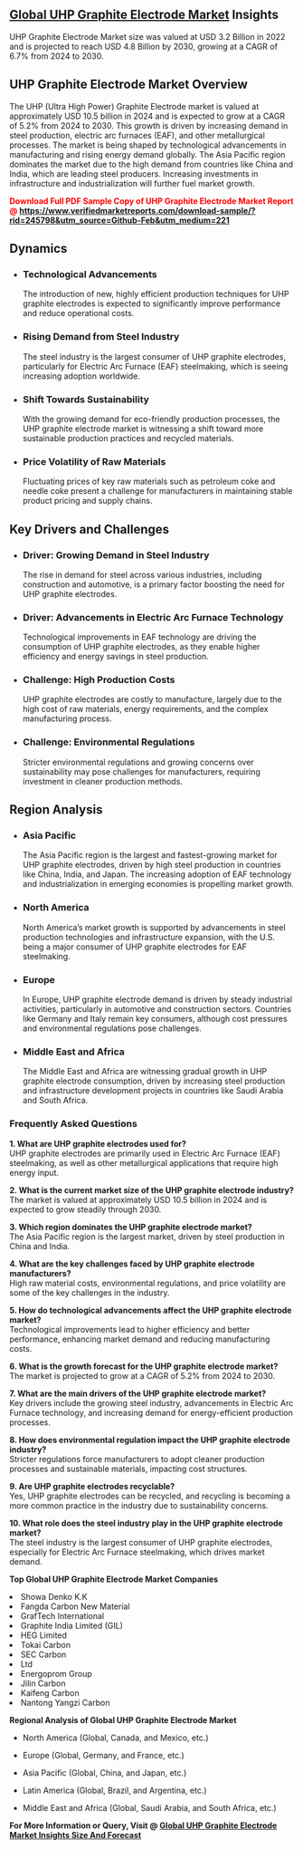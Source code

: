 <h2><a href="https://www.verifiedmarketreports.com/download-sample/?rid=245798&amp;utm_source=Github&amp;utm_medium=221" target="_blank">Global UHP Graphite Electrode Market</a> Insights</h2><p>UHP Graphite Electrode Market size was valued at USD 3.2 Billion in 2022 and is projected to reach USD 4.8 Billion by 2030, growing at a CAGR of 6.7% from 2024 to 2030.</p><p> <h2>UHP Graphite Electrode Market Overview</h2> <p>The UHP (Ultra High Power) Graphite Electrode market is valued at approximately USD 10.5 billion in 2024 and is expected to grow at a CAGR of 5.2% from 2024 to 2030. This growth is driven by increasing demand in steel production, electric arc furnaces (EAF), and other metallurgical processes. The market is being shaped by technological advancements in manufacturing and rising energy demand globally. The Asia Pacific region dominates the market due to the high demand from countries like China and India, which are leading steel producers. Increasing investments in infrastructure and industrialization will further fuel market growth.</p> <p><strong><p><span class=""><span style="color: #ff0000;"><strong>Download Full PDF Sample Copy of UHP Graphite Electrode Market Report</strong> @ </span><a href="https://www.verifiedmarketreports.com/download-sample/?rid=245798&amp;utm_source=Github-Feb&amp;utm_medium=221" target="_blank">https://www.verifiedmarketreports.com/download-sample/?rid=245798&amp;utm_source=Github-Feb&amp;utm_medium=221</a></span></p></strong></p> <h2>Dynamics</h2> <ul> <li><h3>Technological Advancements</h3> The introduction of new, highly efficient production techniques for UHP graphite electrodes is expected to significantly improve performance and reduce operational costs.</li> <li><h3>Rising Demand from Steel Industry</h3> The steel industry is the largest consumer of UHP graphite electrodes, particularly for Electric Arc Furnace (EAF) steelmaking, which is seeing increasing adoption worldwide.</li> <li><h3>Shift Towards Sustainability</h3> With the growing demand for eco-friendly production processes, the UHP graphite electrode market is witnessing a shift toward more sustainable production practices and recycled materials.</li> <li><h3>Price Volatility of Raw Materials</h3> Fluctuating prices of key raw materials such as petroleum coke and needle coke present a challenge for manufacturers in maintaining stable product pricing and supply chains.</li> </ul> <h2>Key Drivers and Challenges</h2> <ul> <li><h3>Driver: Growing Demand in Steel Industry</h3> The rise in demand for steel across various industries, including construction and automotive, is a primary factor boosting the need for UHP graphite electrodes.</li> <li><h3>Driver: Advancements in Electric Arc Furnace Technology</h3> Technological improvements in EAF technology are driving the consumption of UHP graphite electrodes, as they enable higher efficiency and energy savings in steel production.</li> <li><h3>Challenge: High Production Costs</h3> UHP graphite electrodes are costly to manufacture, largely due to the high cost of raw materials, energy requirements, and the complex manufacturing process.</li> <li><h3>Challenge: Environmental Regulations</h3> Stricter environmental regulations and growing concerns over sustainability may pose challenges for manufacturers, requiring investment in cleaner production methods.</li> </ul> <h2>Region Analysis</h2> <ul> <li><h3>Asia Pacific</h3> The Asia Pacific region is the largest and fastest-growing market for UHP graphite electrodes, driven by high steel production in countries like China, India, and Japan. The increasing adoption of EAF technology and industrialization in emerging economies is propelling market growth.</li> <li><h3>North America</h3> North America’s market growth is supported by advancements in steel production technologies and infrastructure expansion, with the U.S. being a major consumer of UHP graphite electrodes for EAF steelmaking.</li> <li><h3>Europe</h3> In Europe, UHP graphite electrode demand is driven by steady industrial activities, particularly in automotive and construction sectors. Countries like Germany and Italy remain key consumers, although cost pressures and environmental regulations pose challenges.</li> <li><h3>Middle East and Africa</h3> The Middle East and Africa are witnessing gradual growth in UHP graphite electrode consumption, driven by increasing steel production and infrastructure development projects in countries like Saudi Arabia and South Africa.</li> </ul> <h3>Frequently Asked Questions</h3> <p><strong>1. What are UHP graphite electrodes used for?</strong><br> UHP graphite electrodes are primarily used in Electric Arc Furnace (EAF) steelmaking, as well as other metallurgical applications that require high energy input.</p> <p><strong>2. What is the current market size of the UHP graphite electrode industry?</strong><br> The market is valued at approximately USD 10.5 billion in 2024 and is expected to grow steadily through 2030.</p> <p><strong>3. Which region dominates the UHP graphite electrode market?</strong><br> The Asia Pacific region is the largest market, driven by steel production in China and India.</p> <p><strong>4. What are the key challenges faced by UHP graphite electrode manufacturers?</strong><br> High raw material costs, environmental regulations, and price volatility are some of the key challenges in the industry.</p> <p><strong>5. How do technological advancements affect the UHP graphite electrode market?</strong><br> Technological improvements lead to higher efficiency and better performance, enhancing market demand and reducing manufacturing costs.</p> <p><strong>6. What is the growth forecast for the UHP graphite electrode market?</strong><br> The market is projected to grow at a CAGR of 5.2% from 2024 to 2030.</p> <p><strong>7. What are the main drivers of the UHP graphite electrode market?</strong><br> Key drivers include the growing steel industry, advancements in Electric Arc Furnace technology, and increasing demand for energy-efficient production processes.</p> <p><strong>8. How does environmental regulation impact the UHP graphite electrode industry?</strong><br> Stricter regulations force manufacturers to adopt cleaner production processes and sustainable materials, impacting cost structures.</p> <p><strong>9. Are UHP graphite electrodes recyclable?</strong><br> Yes, UHP graphite electrodes can be recycled, and recycling is becoming a more common practice in the industry due to sustainability concerns.</p> <p><strong>10. What role does the steel industry play in the UHP graphite electrode market?</strong><br> The steel industry is the largest consumer of UHP graphite electrodes, especially for Electric Arc Furnace steelmaking, which drives market demand.</p> </p><p><strong>Top Global UHP Graphite Electrode Market Companies</strong></p><div data-test-id=""><p><li>Showa Denko K.K</li><li> Fangda Carbon New Material</li><li> GrafTech International</li><li> Graphite India Limited (GIL)</li><li> HEG Limited</li><li> Tokai Carbon</li><li> SEC Carbon</li><li> Ltd</li><li> Energoprom Group</li><li> Jilin Carbon</li><li> Kaifeng Carbon</li><li> Nantong Yangzi Carbon</li></p><div><strong>Regional Analysis of&nbsp;Global UHP Graphite Electrode Market</strong></div><ul><li dir="ltr"><p dir="ltr">North America&nbsp;(Global, Canada, and Mexico, etc.)</p></li><li dir="ltr"><p dir="ltr">Europe (Global, Germany, and France, etc.)</p></li><li dir="ltr"><p dir="ltr">Asia Pacific&nbsp;(Global, China, and Japan, etc.)</p></li><li dir="ltr"><p dir="ltr">Latin America&nbsp;(Global, Brazil, and Argentina, etc.)</p></li><li dir="ltr">Middle East and Africa&nbsp;(Global, Saudi Arabia, and South Africa, etc.)</li></ul><p><strong>For More Information or Query, Visit @&nbsp;</strong><strong><a href="https://www.verifiedmarketreports.com/product/uhp-graphite-electrode-market/?utm_source=Github&amp;utm_medium=221" target="_blank">Global UHP Graphite Electrode Market Insights Size And Forecast</a></strong></p></div>
